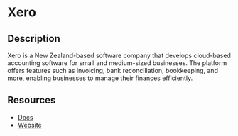 # Xero

## Description
Xero is a New Zealand-based software company that develops cloud-based accounting software for small and medium-sized businesses. The platform offers features such as invoicing, bank reconciliation, bookkeeping, and more, enabling businesses to manage their finances efficiently.

## Resources
* [Docs](https://developer.xero.com/)
* [Website](xero.com)
